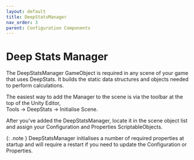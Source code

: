 ```yaml
---
layout: default
title: DeepStatsManager
nav_order: 3
parent: Configuration Components
---
```


# Deep Stats Manager

The DeepStatsManager GameObject is required in any scene of your game that uses DeepStats. It builds the static data structures and objects needed to perform calculations.

The easiest way to add the Manager to the scene is via the toolbar at the top of the Unity Editor, \
Tools -> DeepStats -> Initialise Scene.

After you've added the DeepStatsManager, locate it in the scene object list and assign your Configuration and Properties ScriptableObjects.

{: .note }
DeepStatsManager initialises a number of required properties at startup and will require a restart if you need to update the Configuration or Properties.
